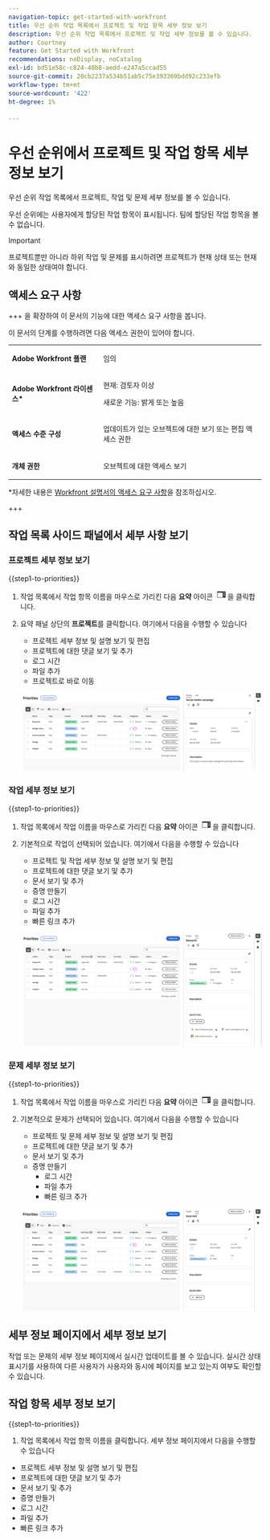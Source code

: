 ```yaml
---
navigation-topic: get-started-with-workfront
title: 우선 순위 작업 목록에서 프로젝트 및 작업 항목 세부 정보 보기
description: 우선 순위 작업 목록에서 프로젝트 및 작업 세부 정보를 볼 수 있습니다.
author: Courtney
feature: Get Started with Workfront
recommendations: noDisplay, noCatalog
exl-id: bd51e58c-c824-40b8-aedd-e247a5ccad55
source-git-commit: 20cb2237a534b51ab5c75e393369bdd92c233efb
workflow-type: tm+mt
source-wordcount: '422'
ht-degree: 1%

---
```


# 우선 순위에서 프로젝트 및 작업 항목 세부 정보 보기

우선 순위 작업 목록에서 프로젝트, 작업 및 문제 세부 정보를 볼 수 있습니다.

우선 순위에는 사용자에게 할당된 작업 항목이 표시됩니다. 팀에 할당된 작업 항목을 볼 수 없습니다.

>[!IMPORTANT]
>
>프로젝트뿐만 아니라 하위 작업 및 문제를 표시하려면 프로젝트가 현재 상태 또는 현재와 동일한 상태여야 합니다.


## 액세스 요구 사항

+++ 을 확장하여 이 문서의 기능에 대한 액세스 요구 사항을 봅니다.

이 문서의 단계를 수행하려면 다음 액세스 권한이 있어야 합니다.

<table style="table-layout:auto"> 
 <col> 
 </col> 
 <col> 
 </col> 
 <tbody> 
  <tr> 
   <td role="rowheader"><strong>Adobe Workfront 플랜</strong></td> 
   <td> <p>임의</p> </td> 
  </tr> 
  <tr> 
   <td role="rowheader"><strong>Adobe Workfront 라이센스*</strong></td> 
   <td> 
   <p>현재: 검토자 이상</p>
   <p>새로운 기능: 밝게 또는 높음</p> 
   </td> 
  </tr> 
  <tr> 
   <td role="rowheader"><strong>액세스 수준 구성</strong></td> 
   <td> <p>업데이트가 있는 오브젝트에 대한 보기 또는 편집 액세스 권한</p></td> 
  </tr> 
  <tr> 
   <td role="rowheader"><strong>개체 권한</strong></td> 
   <td> <p>오브젝트에 대한 액세스 보기</p></td> 
  </tr> 
 </tbody> 
</table>

*자세한 내용은 [Workfront 설명서의 액세스 요구 사항](/help/quicksilver/administration-and-setup/add-users/access-levels-and-object-permissions/access-level-requirements-in-documentation.md)을 참조하십시오.

+++

## 작업 목록 사이드 패널에서 세부 사항 보기

### 프로젝트 세부 정보 보기

{{step1-to-priorities}}

1. 작업 목록에서 작업 항목 이름을 마우스로 가리킨 다음 **요약** 아이콘 ![요약 열기 아이콘](assets/summary-icon.png)을 클릭합니다.
1. 요약 패널 상단의 **프로젝트**&#x200B;를 클릭합니다. 여기에서 다음을 수행할 수 있습니다
   * 프로젝트 세부 정보 및 설명 보기 및 편집
   * 프로젝트에 대한 댓글 보기 및 추가
   * 로그 시간
   * 파일 추가
   * <span class="preview">프로젝트로 바로 이동</span>

   ![프로젝트 세부 정보](assets/project-details-new.png)

### 작업 세부 정보 보기

{{step1-to-priorities}}

1. 작업 목록에서 작업 이름을 마우스로 가리킨 다음 **요약** 아이콘 ![요약 열기 아이콘](assets/summary-icon.png)을 클릭합니다.
1. 기본적으로 작업이 선택되어 있습니다. 여기에서 다음을 수행할 수 있습니다
   * 프로젝트 및 작업 세부 정보 및 설명 보기 및 편집
   * 프로젝트에 대한 댓글 보기 및 추가
   * 문서 보기 및 추가
   * 증명 만들기
   * 로그 시간
   * 파일 추가
   * 빠른 링크 추가


   ![작업 세부 정보](assets/task-details-new.png)

### 문제 세부 정보 보기

{{step1-to-priorities}}

1. 작업 목록에서 작업 이름을 마우스로 가리킨 다음 **요약** 아이콘 ![요약 열기 아이콘](assets/summary-icon.png)을 클릭합니다.

1. 기본적으로 문제가 선택되어 있습니다. 여기에서 다음을 수행할 수 있습니다
   * 프로젝트 및 문제 세부 정보 및 설명 보기 및 편집
   * 프로젝트에 대한 댓글 보기 및 추가
   * 문서 보기 및 추가
   * 증명 만들기
      * 로그 시간
      * 파일 추가
      * 빠른 링크 추가

   ![문제 세부 정보](assets/issue-details.png)

## 세부 정보 페이지에서 세부 정보 보기

작업 또는 문제의 세부 정보 페이지에서 실시간 업데이트를 볼 수 있습니다. 실시간 상태 표시기를 사용하여 다른 사용자가 사용자와 동시에 페이지를 보고 있는지 여부도 확인할 수 있습니다.

## 작업 항목 세부 정보 보기

{{step1-to-priorities}}

1. 작업 목록에서 작업 항목 이름을 클릭합니다. 세부 정보 페이지에서 다음을 수행할 수 있습니다

* 프로젝트 세부 정보 및 설명 보기 및 편집
* 프로젝트에 대한 댓글 보기 및 추가
* 문서 보기 및 추가
* 증명 만들기
* 로그 시간
* 파일 추가
* 빠른 링크 추가

<!-- screenshot for prod-->
